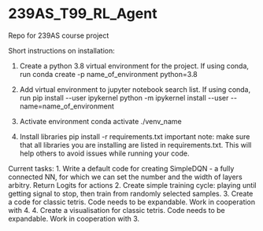 # 239AS_T99_RL_Agent
Repo for 239AS course project

Short instructions on installation:

1. Create a python 3.8 virtual environment for the project. If using conda, run
	conda create -p name_of_environment python=3.8

2. Add virtual environment to jupyter notebook search list. If using conda, run
	pip install --user ipykernel
	python -m ipykernel install --user --name=name_of_environment

3. Activate environment
	conda activate ./venv_name

4. Install libraries
	pip install -r requirements.txt
   important note: make sure that all libraries you are installing are listed in requirements.txt. This will help others to avoid issues while running your code.

Current tasks:
	1. Write a default code for creating SimpleDQN - a fully connected NN, for which we can set the number and the width of layers arbitry. Return Logits for actions
	2. Create simple training cycle: playing until getting signal to stop, then train from randomly selected samples.
	3. Create a code for classic tetris. Code needs to be expandable. Work in cooperation with 4.
	4. Create a visualisation for classic tetris. Code needs to be expandable. Work in cooperation with 3.
